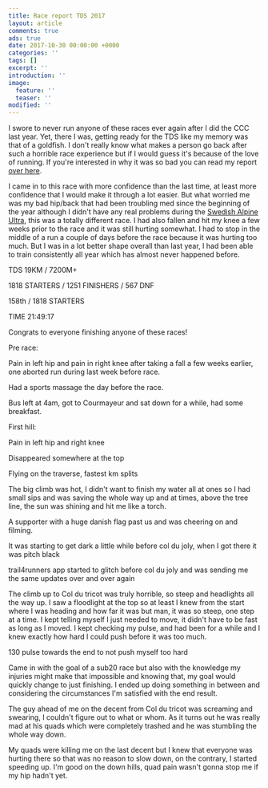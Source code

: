 ```yaml
---
title: Race report TDS 2017
layout: article
comments: true
ads: true
date: 2017-10-30 00:00:00 +0000
categories: ''
tags: []
excerpt: ''
introduction: ''
image:
  feature: ''
  teaser: ''
modified: ''
---
```

I swore to never run anyone of these races ever again after I did the CCC last year. Yet, there I was, getting ready for the TDS like my memory was that of a goldfish. I don't really know what makes a person go back after such a horrible race experience but if I would guess it's because of the love of running. If you're interested in why it was so bad you can read my report [over here](http://desolaterunner.com/race-reports/race-report-ccc-2016/). 

I came in to this race with more confidence than the last time, at least more confidence that I would make it through a lot easier. But what worried me was my bad hip/back that had been troubling med since the beginning of the year although I didn't have any real problems during the [Swedish Alpine Ultra](http://desolaterunner.com/race-reports/race-report-swedish-alpine-ultra-2017/), this was a totally different race. I had also fallen and hit my knee a few weeks prior to the race and it was still hurting somewhat. I had to stop in the middle of a run a couple of days before the race because it was hurting too much. But I was in a lot better shape overall than last year, I had been able to train consistently all year which has almost never happened before.

TDS 19KM / 7200M+

1818 STARTERS / 1251 FINISHERS / 567 DNF

158th / 1818 STARTERS

TIME 21:49:17

Congrats to everyone finishing anyone of these races!

Pre race:

Pain in left hip and pain in right knee after taking a fall a few weeks earlier, one aborted run during last week before race.

Had a sports massage the day before the race.

Bus left at 4am, got to Courmayeur and sat down for a while, had some breakfast.

First hill:

Pain in left hip and right knee

Disappeared somewhere at the top

Flying on the traverse, fastest km splits

The big climb was hot, I didn't want to finish my water all at ones so I had small sips and was saving the whole way up and at times, above the tree line, the sun was shining and hit me like a torch.

A supporter with a huge danish flag past us and was cheering on and filming.

It was starting to get dark a little while before col du joly, when I got there it was pitch black

trail4runners app started to glitch before col du joly and was sending me the same updates over and over again

The climb up to Col du tricot was truly horrible, so steep and headlights all the way up. I saw a floodlight at the top so at least I knew from the start where I was heading and how far it was but man, it was so steep, one step at a time. I kept telling myself I just needed to move, it didn't have to be fast as long as I moved. I kept checking my pulse, and had been for a while and I knew exactly how hard I could push before it was too much.

130 pulse towards the end to not push myself too hard

Came in with the goal of a sub20 race but also with the knowledge my injuries might make that impossible and knowing that, my goal would quickly change to just finishing. I ended up doing something in between and considering the circumstances I'm satisfied with the end result.

The guy ahead of me on the decent from Col du tricot was screaming and swearing, I couldn't figure out to what or whom. As it turns out he was really mad at his quads which were completely trashed and he was stumbling the whole way down.

My quads were killing me on the last decent but I knew that everyone was hurting there so that was no reason to slow down, on the contrary, I started speeding up. I'm good on the down hills, quad pain wasn't gonna stop me if my hip hadn't yet.